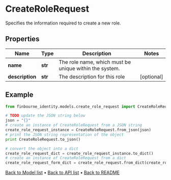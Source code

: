 # CreateRoleRequest

Specifies the information required to create a new role.

## Properties
Name | Type | Description | Notes
------------ | ------------- | ------------- | -------------
**name** | **str** | The role name, which must be unique within the system. | 
**description** | **str** | The description for this role | [optional] 

## Example

```python
from finbourne_identity.models.create_role_request import CreateRoleRequest

# TODO update the JSON string below
json = "{}"
# create an instance of CreateRoleRequest from a JSON string
create_role_request_instance = CreateRoleRequest.from_json(json)
# print the JSON string representation of the object
print CreateRoleRequest.to_json()

# convert the object into a dict
create_role_request_dict = create_role_request_instance.to_dict()
# create an instance of CreateRoleRequest from a dict
create_role_request_form_dict = create_role_request.from_dict(create_role_request_dict)
```
[Back to Model list](../README.md#documentation-for-models) &#8226; [Back to API list](../README.md#documentation-for-api-endpoints) &#8226; [Back to README](../README.md)



